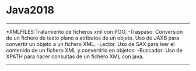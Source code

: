 # Java2018

---------------------------------------------------------------------------------------------------

*XMLFILES:Tratamiento de ficheros xml con POO.
-Traspaso: Conversion de un fichero de texto plano a atributos de un objeto.
           Uso de JAXB para convertir un objeto a un fichero XML.
-Lector.   Uso de SAX para leer el contenido de un fichero XML y convertirlo en objetos.
-Buscador: Uso de XPATH para hacer consultas de un fichero XML con java.
  
  ---------------------------------------------------------------------------------------------------
